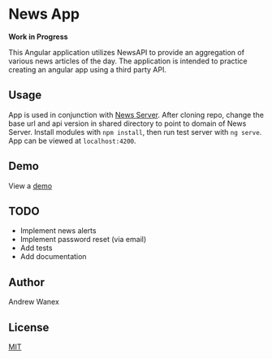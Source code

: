 # News App

**Work in Progress**

This Angular application utilizes NewsAPI to provide an aggregation of various news articles of the day. The application is intended to practice creating an angular app using a third party API.

## Usage

App is used in conjunction with [News Server](https://github.com/ARW2705/News-Server). After cloning repo, change the base url and api version in shared directory to point to domain of News Server.  Install modules with `npm install`, then run test server with `ng serve`. App can be viewed at `localhost:4200`.

## Demo

View a [demo](http://andrew-wanex.com/news-app/)

## TODO

* Implement news alerts
* Implement password reset (via email)
* Add tests
* Add documentation

## Author

Andrew Wanex

## License
[MIT](https://github.com/ARW2705/News-App/blob/master/LICENSE)
